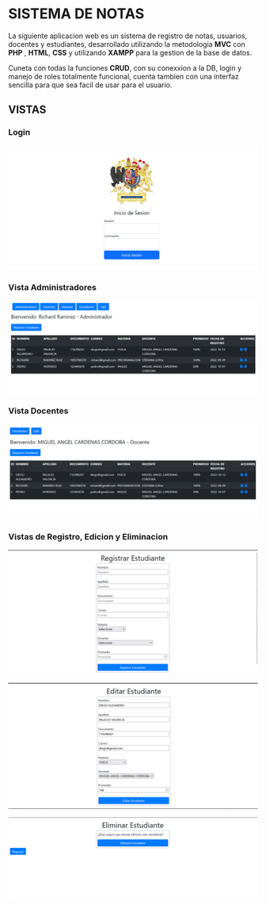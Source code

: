 # SISTEMA DE NOTAS

La siguiente aplicacion web es un sistema de registro de notas, usuarios, docentes y estudiantes, desarrollado utilizando la metodologia **MVC** con **PHP** , **HTML**, **CSS** y utilizando **XAMPP** para la gestion de la base de datos.

Cuneta con todas la funciones **CRUD**, con su conexxion a la DB, login y manejo de roles totalmente funcional, cuenta tambien con una interfaz sencilla para que sea facil de usar para el usuario.

## VISTAS

### Login

![Login](/img/login.png)

### Vista Administradores

![Administradores](/img/vistasAdministradores.png)

### Vista Docentes

![Docentes](/img/vistaDocentes.png)

### Vistas de Registro, Edicion y Eliminacion

![Registro](/img/registroEstudiante.png)

![Editar](/img/EditarEstudiante.png)

![Eliminar](/img/eliminarEstudiante.png)
